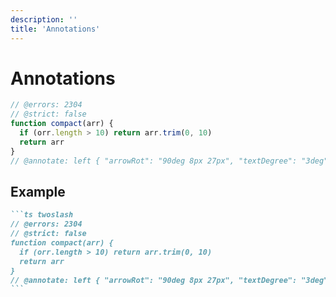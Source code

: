 ```yaml
---
description: ''
title: 'Annotations'
---
```


# Annotations

```ts twoslash
// @errors: 2304
// @strict: false
function compact(arr) {
  if (orr.length > 10) return arr.trim(0, 10)
  return arr
}
// @annotate: left { "arrowRot": "90deg 8px 27px", "textDegree": "3deg", "top": "0rem" } - Discovered a typo, the param is arr, not orr!
```

## Example

````md
```ts twoslash
// @errors: 2304
// @strict: false
function compact(arr) {
  if (orr.length > 10) return arr.trim(0, 10)
  return arr
}
// @annotate: left { "arrowRot": "90deg 8px 27px", "textDegree": "3deg", "top": "0rem" } - Discovered a typo, the param is arr, not orr!
```
````
